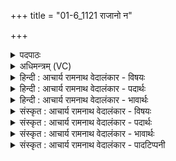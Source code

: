 +++
title = "01-6_1121 राजानो न"

+++
<details><summary>पदपाठः</summary>

रा꣡जा꣢꣯नः। न। प्र꣡श꣢꣯स्तिभिः। प्र। श꣣स्तिभिः। सो꣡मा꣢꣯सः। गो꣡भिः꣢꣯। अ꣣ञ्जते। यज्ञः꣢। न। स꣣प्त꣢। धा꣣तृ꣡भिः꣢। ११२१।
</details>

<details><summary>अधिमन्त्रम् (VC)</summary>

- पवमानः सोमः
- असितः काश्यपो देवलो वा
- गायत्री
- षड्जः
</details>

<details><summary>हिन्दी : आचार्य रामनाथ वेदालंकार - विषयः</summary>

आगे फिर गुरुओं का ही वर्णन है।
</details>

<details><summary>हिन्दी : आचार्य रामनाथ वेदालंकार - पदार्थः</summary>

पदार्थान्वयभाषाः -  (राजानः न) राजा लोग जैसे (प्रशस्तिभिः) विजय-प्रशस्तियों से भासित होते हैं, (यज्ञः न) मानसयज्ञ जैसे (सप्त धातृभिः) मन, बुद्धि, पञ्च ज्ञानेन्द्रिय इन सात होताओं से भासित होता है अथवा (यज्ञः न) अग्निष्टोम यज्ञ जैसे (सप्त धातृभिः) सप्त होताओं से शोभित होता है, वैसे ही (सोमासः) विद्वान् गुरुलोग (गोभिः) ज्ञान-रश्मियों से वा वेद-वाणियों से (अञ्जते) भासित होते हैं ॥६॥ यहाँ उपमालङ्कार है ॥६॥
</details>

<details><summary>हिन्दी : आचार्य रामनाथ वेदालंकार - भावार्थः</summary>

भावार्थभाषाः -  राजा लोग जैसे प्रशस्ति-गीतों से शोभित होते हैं,यज्ञ जैसे ऋत्विजों से शोभित होता है। वैसे ही गुरुलोग विद्या,ब्रह्मसाक्षात्कार,तेज,तप,प्रेम,क्षमा और मधुर व्यवहार से शोभा पाते हैं ॥६॥
</details>

<details><summary>संस्कृत : आचार्य रामनाथ वेदालंकार - विषयः</summary>

अथ पुनरपि गुरवो वर्ण्यन्ते।
</details>

<details><summary>संस्कृत : आचार्य रामनाथ वेदालंकार - पदार्थः</summary>

पदार्थान्वयभाषाः -  (राजानः न) नृपतयो यथा (प्रशस्तिभिः) विजयकीर्तिभिः भासन्ते, (यज्ञः न) मानसो यज्ञो यथा (सप्त धातृभिः२) मनोबुद्धिज्ञानेन्द्रियरूपैः सप्तभिः होतृभिः भासते, यद्वा (यज्ञः न) अग्निष्टोमयज्ञो यथा (सप्त धातृभिः) सप्तभिः (होतृभिः) भासते तथा (सोमासः) विद्वांसो गुरवः (गोभिः) ज्ञानरश्मिभिः, वेदवाग्भिर्वा (अञ्जते) भासन्ते। [अञ्जू व्यक्तिम्रक्षणकान्तिगतिषु, रुधादिः] ॥६॥ अत्रोपमालङ्कारः ॥६॥
</details>

<details><summary>संस्कृत : आचार्य रामनाथ वेदालंकार - भावार्थः</summary>

भावार्थभाषाः -  नृपा यथा प्रशस्तिगीतैः शोभन्ते,यज्ञो यथा ऋत्विग्भिः शोभते तथैवगुरुजना विद्यया,ब्रह्मसाक्षात्कारेण,तेजसा,तपसा,प्रेम्णा,क्षमया,मधुरव्यवहारेण च शोभन्ते ॥६॥
</details>

<details><summary>संस्कृत : आचार्य रामनाथ वेदालंकार - पादटिप्पनी</summary>

टिप्पणी:   १. ऋ० ९।१०।३। २. सप्तधातृभिः सप्त होत्राभिः—इति सा०। सप्तवषट्कारिणः सप्त धातारः, अथवा सप्तच्छन्दांसि सप्त धातारः—इति वि०।
</details>